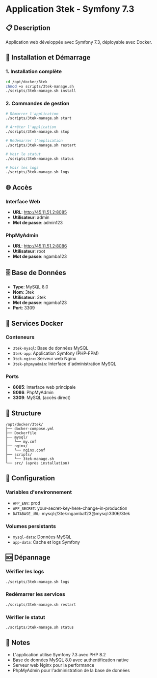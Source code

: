 # Application 3tek - Symfony 7.3

## 📋 Description
Application web développée avec Symfony 7.3, déployable avec Docker.

## 🚀 Installation et Démarrage

### 1. Installation complète
```bash
cd /opt/docker/3tek
chmod +x scripts/3tek-manage.sh
./scripts/3tek-manage.sh install
```

### 2. Commandes de gestion
```bash
# Démarrer l'application
./scripts/3tek-manage.sh start

# Arrêter l'application
./scripts/3tek-manage.sh stop

# Redémarrer l'application
./scripts/3tek-manage.sh restart

# Voir le statut
./scripts/3tek-manage.sh status

# Voir les logs
./scripts/3tek-manage.sh logs
```

## 🌐 Accès

### Interface Web
- **URL**: http://45.11.51.2:8085
- **Utilisateur**: admin
- **Mot de passe**: admin123

### PhpMyAdmin
- **URL**: http://45.11.51.2:8086
- **Utilisateur**: root
- **Mot de passe**: ngamba123

## 🗄️ Base de Données
- **Type**: MySQL 8.0
- **Nom**: 3tek
- **Utilisateur**: 3tek
- **Mot de passe**: ngamba123
- **Port**: 3309

## 🐳 Services Docker

### Conteneurs
- `3tek-mysql`: Base de données MySQL
- `3tek-app`: Application Symfony (PHP-FPM)
- `3tek-nginx`: Serveur web Nginx
- `3tek-phpmyadmin`: Interface d'administration MySQL

### Ports
- **8085**: Interface web principale
- **8086**: PhpMyAdmin
- **3309**: MySQL (accès direct)

## 📁 Structure
```
/opt/docker/3tek/
├── docker-compose.yml
├── Dockerfile
├── mysql/
│   └── my.cnf
├── nginx/
│   └── nginx.conf
├── scripts/
│   └── 3tek-manage.sh
└── src/ (après installation)
```

## 🔧 Configuration

### Variables d'environnement
- `APP_ENV`: prod
- `APP_SECRET`: your-secret-key-here-change-in-production
- `DATABASE_URL`: mysql://3tek:ngamba123@mysql:3306/3tek

### Volumes persistants
- `mysql-data`: Données MySQL
- `app-data`: Cache et logs Symfony

## 🆘 Dépannage

### Vérifier les logs
```bash
./scripts/3tek-manage.sh logs
```

### Redémarrer les services
```bash
./scripts/3tek-manage.sh restart
```

### Vérifier le statut
```bash
./scripts/3tek-manage.sh status
```

## 📝 Notes
- L'application utilise Symfony 7.3 avec PHP 8.2
- Base de données MySQL 8.0 avec authentification native
- Serveur web Nginx pour la performance
- PhpMyAdmin pour l'administration de la base de données
